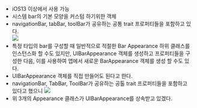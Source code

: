 
- iOS13 이상에서 사용 가능
- 시스템 bar의 기본 모양을 커스텀 하기위한 객체
- navigationBar, tabBar, toolBar가 공유하는 공통 trait 프로퍼티들을 포함하고 있다.  
![](https://blog.kakaocdn.net/dn/ozFWQ/btqzPnBARFi/NHFBdVQFy7Y9bANzPVaWG1/img.png)
- 특정 타입의 bar를 구성할 때 일반적으로 적절한 Bar Appearance 하위 클래스를 인스턴스화 할 수도 있지만, UIBarAppearance 객체를 생성하고 프로퍼티들을 구성한 다음, 이를 사용하여 앱에서 새로운 BarAppearance 객체를 생성 할 수도 있다.
- UIBarAppearance 객체를 직접 만들어도 된다고 한다.
- navigationBar, TabBar, ToolBar가 공유하는 공톨 trait 프로퍼티들을 포함하고 있다고 했으니
![](https://blog.kakaocdn.net/dn/bbcoCU/btqzPmbB2mY/j59ZItRy0NhaC8JVUNeFU1/img.png)
- 위 3개의 Appearance 클래스가 UIBarAppearance를 상속받고 있겠다.